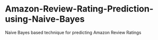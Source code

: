 # Amazon-Review-Rating-Prediction-using-Naive-Bayes
Naive Bayes based technique for predicting Amazon Review Ratings
